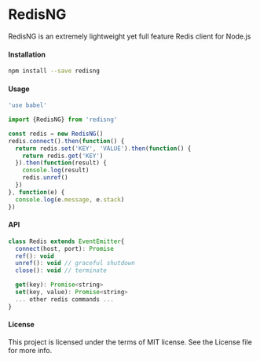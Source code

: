 RedisNG
===========
RedisNG is an extremely lightweight yet full feature Redis client for Node.js

#### Installation
```bash
npm install --save redisng
```

#### Usage
```js
'use babel'

import {RedisNG} from 'redisng'

const redis = new RedisNG()
redis.connect().then(function() {
  return redis.set('KEY', 'VALUE').then(function() {
    return redis.get('KEY')
  }).then(function(result) {
    console.log(result)
    redis.unref()
  })
}, function(e) {
  console.log(e.message, e.stack)
})
```

#### API

```js
class Redis extends EventEmitter{
  connect(host, port): Promise
  ref(): void
  unref(): void // graceful shutdown
  close(): void // terminate

  get(key): Promise<string>
  set(key, value): Promise<string>
  ... other redis commands ...
}
```

#### License
This project is licensed under the terms of MIT license. See the License file for more info.
